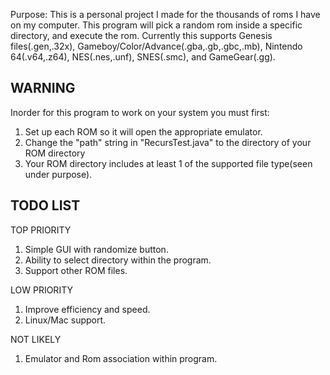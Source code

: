 Purpose: This is a personal project I made for the thousands of roms I have on my computer. This program will pick a random rom inside a specific directory, and execute the rom. Currently this supports Genesis files(.gen,.32x), Gameboy/Color/Advance(.gba,.gb,.gbc,.mb), Nintendo 64(.v64,.z64), NES(.nes,.unf), SNES(.smc), and GameGear(.gg).

   WARNING
-------------
Inorder for this program to work on your system you must first:
1) Set up each ROM so it will open the appropriate emulator.
2) Change the "path" string in "RecursTest.java" to the directory of your ROM directory
3) Your ROM directory includes at least 1 of the supported file type(seen under purpose).

  TODO LIST
-------------
TOP PRIORITY 
1) Simple GUI with randomize button.
2) Ability to select directory within the program.
3) Support other ROM files.

LOW PRIORITY
1) Improve efficiency and speed.
2) Linux/Mac support.

NOT LIKELY
1) Emulator and Rom association within program.
